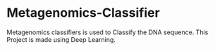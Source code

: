 # Metagenomics-Classifier
Metagenomics classifiers is used to Classify the DNA sequence. This Project is made using Deep Learning.
